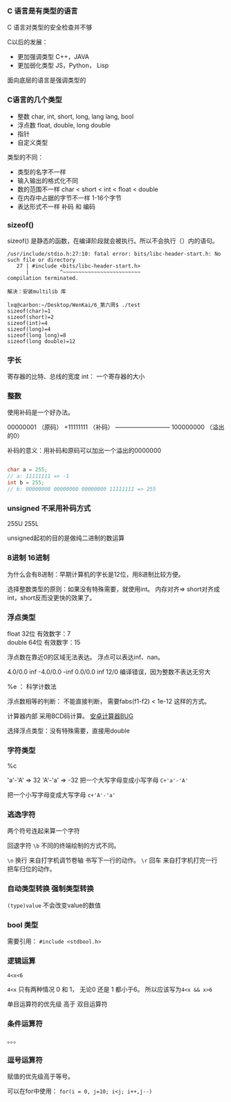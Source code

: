 

### C 语言是有类型的语言

C 语言对类型的安全检查并不够



C以后的发展：

- 更加强调类型 C++，JAVA
- 更加弱化类型 JS，Python， Lisp

面向底层的语言是强调类型的



### C语言的几个类型

- 整数
	char, int, short, long, lang lang, bool
- 浮点数
	float, double, long double
- 指针
- 自定义类型

类型的不同：
- 类型的名字不一样
- 输入输出的格式化不同
- 数的范围不一样  char < short < int < float < double
- 在内存中占据的字节不一样 1-16个字节
- 表达形式不一样 补码 和 编码


### sizeof()

sizeof() 是静态的函数，在编译阶段就会被执行。所以不会执行（）内的语句。

```shell
/usr/include/stdio.h:27:10: fatal error: bits/libc-header-start.h: No such file or directory
   27 | #include <bits/libc-header-start.h>
      |          ^~~~~~~~~~~~~~~~~~~~~~~~~~
compilation terminated.

解决：安装multilib 库

lxq@carbon:~/Desktop/WenKai/6_第六周$ ./test 
sizeof(char)=1
sizeof(short)=2
sizeof(int)=4
sizeof(long)=4
sizeof(long long)=8
sizeof(long double)=12

```

### 字长

寄存器的比特、总线的宽度
int： 一个寄存器的大小


### 整数

使用补码是一个好办法。

 00000001 （原码）
+11111111 （补码）
—————————
100000000 （溢出的0）

补码的意义：用补码和原码可以加出一个溢出的0000000

```c

char a = 255;
// a: 11111111 => -1
int b = 255;
// b: 00000000 00000000 00000000 11111111 => 255

```

### unsigned 不采用补码方式 
255U
255L

unsigned起初的目的是做纯二进制的数运算

### 8进制 16进制


为什么会有8进制：早期计算机的字长是12位，用8进制比较方便。

选择整数类型的原则：如果没有特殊需要，就使用int。
内存对齐=> short对齐成int，short反而没更快的效果了。


### 浮点类型

float 32位 有效数字：7  
double 64位 有效数字：15

浮点数在靠近0的区域无法表达。
浮点可以表达inf、nan。

4.0/0.0 inf
-4.0/0.0 -inf
0.0/0.0 inf
12/0 编译错误，因为整数不表达无穷大

%e ： 科学计数法

浮点数相等的判断：
不能直接判断， 需要fabs(f1-f2) < 1e-12 这样的方式。


计算器内部 采用BCD码计算。
[安卓计算器BUG](https://www.guokr.com/article/27173)

选择浮点类型：没有特殊需要，直接用double


### 字符类型

%c


'a'-'A' => 32
'A'-'a' => -32
把一个大写字母变成小写字母  `C+'a'-'A'`

把一个小写字母变成大写字母   `c+'A'-'a'` 


### 逃逸字符 

两个符号连起来算一个字符

回退字符
`\b`  不同的终端绘制的方式不同。

`\n` 换行 来自打字机调节卷轴 书写下一行的动作。
`\r` 回车 来自打字机打完一行 把车归位的动作。

### 自动类型转换 强制类型转换

`(type)value` 不会改变value的数值


### bool 类型
需要引用：
`#include <stdbool.h>`



### 逻辑运算

`4<x<6`

`4<x` 只有两种情况 0 和 1， 无论0 还是 1 都小于6。
所以应该写为`4<x && x>6`


单目运算符的优先级 高于 双目运算符

### 条件运算符
。。。


### 逗号运算符

赋值的优先级高于等号。

可以在for中使用：
`for(i = 0, j=10; i<j; i++,j--)`
